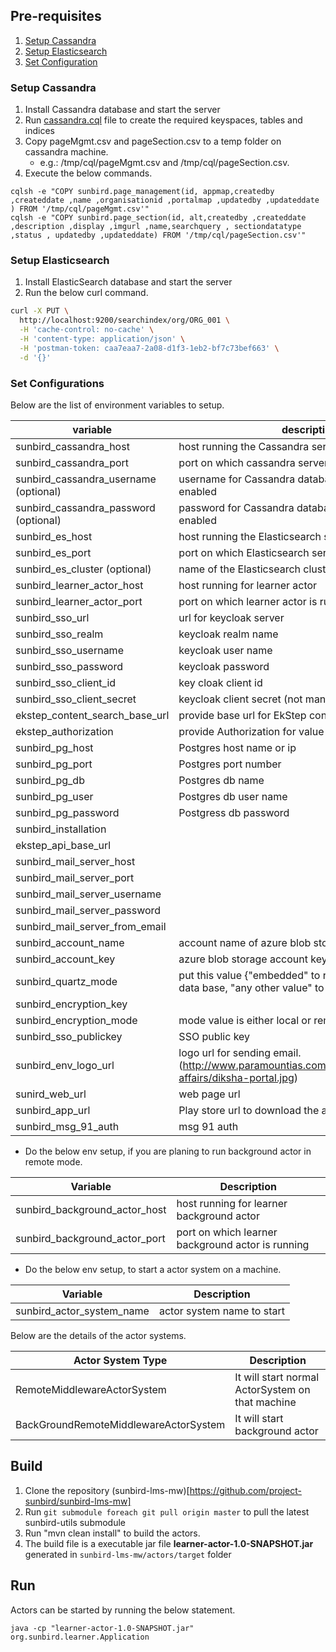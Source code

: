 ## Pre-requisites
1. [Setup Cassandra](#setup-cassandra)
2. [Setup Elasticsearch](#setup-elasticsearch)
3. [Set Configuration](#set-configurations)

### Setup Cassandra
1. Install Cassandra database and start the server
2. Run [cassandra.cql](https://github.com/project-sunbird/sunbird-lms-mw/blob/master/actors/src/main/resources/cassandra.cql) file to create the required keyspaces, tables and indices
3. Copy pageMgmt.csv and pageSection.csv to a temp folder on cassandra machine. 
    - e.g.: /tmp/cql/pageMgmt.csv and /tmp/cql/pageSection.csv.
4. Execute the below commands. 
```cql
cqlsh -e "COPY sunbird.page_management(id, appmap,createdby ,createddate ,name ,organisationid ,portalmap ,updatedby ,updateddate ) FROM '/tmp/cql/pageMgmt.csv'"
cqlsh -e "COPY sunbird.page_section(id, alt,createdby ,createddate ,description ,display ,imgurl ,name,searchquery , sectiondatatype ,status , updatedby ,updateddate) FROM '/tmp/cql/pageSection.csv'"
```
    
### Setup Elasticsearch
1. Install ElasticSearch database and start the server
2. Run the below curl command.
```sh
curl -X PUT \
  http://localhost:9200/searchindex/org/ORG_001 \
  -H 'cache-control: no-cache' \
  -H 'content-type: application/json' \
  -H 'postman-token: caa7eaa7-2a08-d1f3-1eb2-bf7c73bef663' \
  -d '{}'
```

### Set Configurations

Below are the list of environment variables to setup.

| variable                              | description                                                                                                 |
|---------------------------------------|-------------------------------------------------------------------------------------------------------------|
| sunbird_cassandra_host                | host running the Cassandra server                                                                           |
| sunbird_cassandra_port                | port on which cassandra server is running                                                                   |
| sunbird_cassandra_username (optional) | username for Cassandra database, if authentication is enabled                                               |
| sunbird_cassandra_password (optional) | password for Cassandra database, if authentication is enabled                                               |
| sunbird_es_host                       | host running the Elasticsearch server                                                                       |
| sunbird_es_port                       | port on which Elasticsearch server is running                                                               |
| sunbird_es_cluster (optional)         | name of the Elasticsearch cluster                                                                           |
| sunbird_learner_actor_host            | host running for learner actor                                                                              |
| sunbird_learner_actor_port            | port on which learner actor is running                                                                      |
| sunbird_sso_url                       | url for keycloak server                                                                                     |
| sunbird_sso_realm                     | keycloak realm name                                                                                         |
| sunbird_sso_username                  | keycloak user name                                                                                          |
| sunbird_sso_password                  | keycloak password                                                                                           |
| sunbird_sso_client_id                 | key cloak client id                                                                                         |
| sunbird_sso_client_secret             | keycloak client secret (not mandatory)                                                                      |
| ekstep_content_search_base_url        | provide base url for EkStep content search                                                                  |
| ekstep_authorization                  | provide Authorization for value for content search                                                          |
| sunbird_pg_host                       | Postgres host name or ip                                                                                    |
| sunbird_pg_port                       | Postgres port number                                                                                        |
| sunbird_pg_db                         | Postgres db name                                                                                            |
| sunbird_pg_user                       | Postgres db user name                                                                                       |
| sunbird_pg_password                   | Postgress db password                                                                                       |
| sunbird_installation                  |                                                                                                             |
| ekstep_api_base_url                   |                                                                                                             |
| sunbird_mail_server_host              |                                                                                                             |
| sunbird_mail_server_port              |                                                                                                             |
| sunbird_mail_server_username          |                                                                                                             |
| sunbird_mail_server_password          |                                                                                                             |
| sunbird_mail_server_from_email        |                                                                                                             |
| sunbird_account_name                  | account name of azure blob storage                                                                          |
| sunbird_account_key                   | azure blob storage account key                                                                              |
| sunbird_quartz_mode                   | put this value {"embedded" to run quartz without any data base, "any other value" to run with postgres db } |
| sunbird_encryption_key                |                                                                                                             |
| sunbird_encryption_mode               | mode value is either local or remote                                                                        |
| sunbird_sso_publickey                 | SSO public key                                                                                              |
| sunbird_env_logo_url                  | logo url for sending email.(http://www.paramountias.com/media/images/current-affairs/diksha-portal.jpg)     |
| sunird_web_url                        | web page url                                                                                                |
| sunbird_app_url                       | Play store url to download the app                                                                          |
| sunbird_msg_91_auth                   | msg 91 auth                                                                         |
   

- Do the below env setup, if you are planing to run background actor in remote mode.

| Variable                      | Description                                       |
|-------------------------------|---------------------------------------------------|
| sunbird_background_actor_host | host running for learner background actor         |
| sunbird_background_actor_port | port on which learner background actor is running |

    
- Do the below env setup, to start a actor system on a machine.

| Variable                  | Description                |
|---------------------------|----------------------------|
| sunbird_actor_system_name | actor system name to start |

Below are the details of the actor systems.

| Actor System Type                     | Description                                      |
|---------------------------------------|--------------------------------------------------|
| RemoteMiddlewareActorSystem           | It will start normal ActorSystem on that machine |
| BackGroundRemoteMiddlewareActorSystem | It will start background actor                   |

## Build
1. Clone the repository (sunbird-lms-mw)[https://github.com/project-sunbird/sunbird-lms-mw]
1. Run `git submodule foreach git pull origin master` to pull the latest sunbird-utils submodule
2. Run "mvn clean install" to build the actors.
3. The build file is a executable jar file **learner-actor-1.0-SNAPSHOT.jar** generated in `sunbird-lms-mw/actors/target` folder

## Run
Actors can be started by running the below statement.

```shell
java -cp "learner-actor-1.0-SNAPSHOT.jar" org.sunbird.learner.Application
```
    
